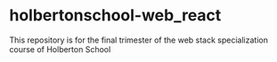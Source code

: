 # holbertonschool-web_react
This repository is for the final trimester of the web stack specialization course of Holberton School
